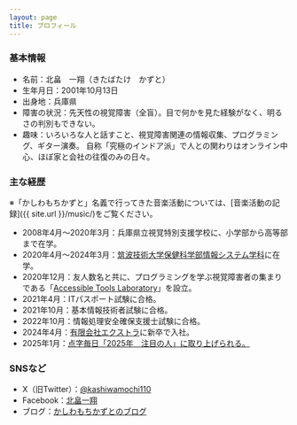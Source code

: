 ```yaml
---
layout: page
title: プロフィール
---
```

### 基本情報

* 名前：北畠　一翔（きたばたけ　かずと）
* 生年月日：2001年10月13日
* 出身地：兵庫県
* 障害の状況：先天性の視覚障害（全盲）。目で何かを見た経験がなく、明るさの判別もできない。
* 趣味：いろいろな人と話すこと、視覚障害関連の情報収集、プログラミング、ギター演奏。
  自称「究極のインドア派」で人との関わりはオンライン中心、ほぼ家と会社の往復のみの日々。

### 主な経歴

※「かしわもちかずと」名義で行ってきた音楽活動については、[音楽活動の記録]({{ site.url }}/music/)をご覧ください。

* 2008年4月～2020年3月：兵庫県立視覚特別支援学校に、小学部から高等部まで在学。
* 2020年4月～2024年3月：[筑波技術大学](https://www.tsukuba-tech.ac.jp/)[保健科学部情報システム学科](https://www.cs.k.tsukuba-tech.ac.jp/)に在学。
* 2020年12月：友人数名と共に、プログラミングを学ぶ視覚障害者の集まりである「[Accessible Tools Laboratory](https://actlab.org/)」を設立。
* 2021年4月：ITパスポート試験に合格。
* 2021年10月：基本情報技術者試験に合格。
* 2022年10月：情報処理安全確保支援士試験に合格。
* 2024年4月：[有限会社エクストラ](https://www.extra.co.jp/)に新卒で入社。
* 2025年1月：[点字毎日「2025年　注目の人」に取り上げられる。](https://mainichi.jp/articles/20250102/ddw/090/040/010000c)

### SNSなど

* X（旧Twitter）：[@kashiwamochi110](https://x.com/kashiwamochi110/)
* Facebook：[北畠一翔](https://www.facebook.com/profile.php?id=61566512994942)
* ブログ：[かしわもちかずとのブログ](https://kitabatake1013.github.io/)
